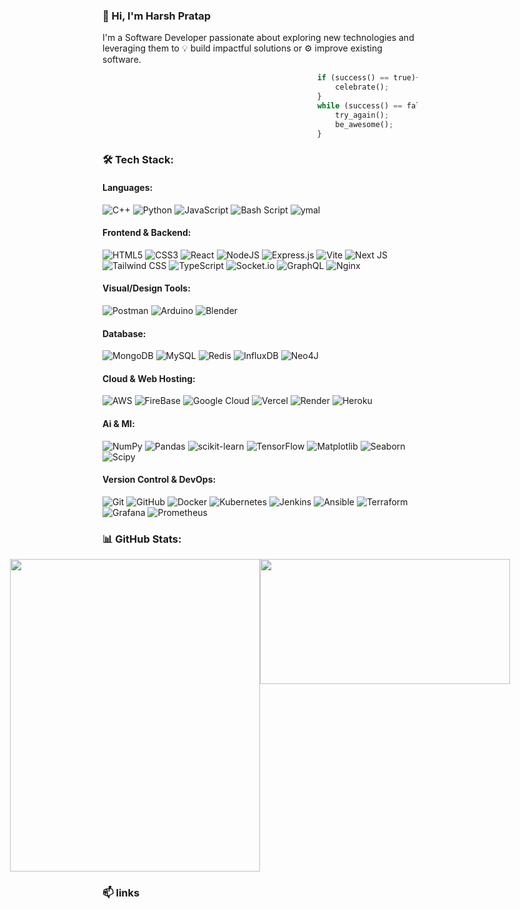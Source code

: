 <h3>👋 Hi, I'm Harsh Pratap</h3>

I'm a Software Developer passionate about exploring new technologies and leveraging them to 💡 build impactful solutions or ⚙️ improve existing software.

``` python
                                                if (success() == true){
                                                    celebrate();
                                                }
                                                while (success() == false){
                                                    try_again();
                                                    be_awesome();
                                                }
```

### 🛠 Tech Stack:
#### Languages:
![C++](https://img.shields.io/badge/c++-%2300599C.svg?style=flat-square&logo=c%2B%2B&logoColor=white) ![Python](https://img.shields.io/badge/python-3670A0?style=flat-square&logo=python&logoColor=ffdd54) ![JavaScript](https://img.shields.io/badge/javascript-%23323330.svg?style=flat-square&logo=javascript&logoColor=%23F7DF1E) ![Bash Script](https://img.shields.io/badge/bash_script-%23121011.svg?style=flat-square&logo=gnu-bash&logoColor=white) ![ymal](https://img.shields.io/badge/yaml-%235835CC.svg?style=flat-square&logo=yaml&logoColor=white)

#### Frontend & Backend:
![HTML5](https://img.shields.io/badge/html5-%23E34F26.svg?style=flat-square&logo=html5&logoColor=white) ![CSS3](https://img.shields.io/badge/css3-%23326ce5.svg?style=flat-square&logo=sketch&logoColor=white) ![React](https://img.shields.io/badge/react-%2320232a.svg?style=flat-square&logo=react&logoColor=%2361DAFB) ![NodeJS](https://img.shields.io/badge/node.js-6DA55F?style=flat-square&logo=node.js&logoColor=white) ![Express.js](https://img.shields.io/badge/express.js-%23404d59.svg?style=flat-square&logo=express&logoColor=%2361DAFB) ![Vite](https://img.shields.io/badge/vite-%23646CFF.svg?style=flat-square&logo=vite&logoColor=white) ![Next JS](https://img.shields.io/badge/Next-black?style=flat-square&logo=next.js&logoColor=white)
![Tailwind CSS](https://img.shields.io/badge/Tailwind_css-%231572B6.svg?style=flat-square&logo=tailwindcss&logoColor=white)  ![TypeScript](https://img.shields.io/badge/typescript-%23150458.svg?style=flat-square&logo=typescript&logoColor=white) ![Socket.io](https://img.shields.io/badge/Socket.io-black?style=flat-square&logo=socket.io&badgeColor=010101) ![GraphQL](https://img.shields.io/badge/-GraphQL-E10098?style=flat-square&logo=graphql&logoColor=white) ![Nginx](https://img.shields.io/badge/nginx-%23009639.svg?style=flat-square&logo=nginx&logoColor=white)

#### Visual/Design Tools:
![Postman](https://img.shields.io/badge/Postman-FF6C37?style=flat-square&logo=postman&logoColor=white) ![Arduino](https://img.shields.io/badge/-Arduino-00979D?style=flat-square&logo=Arduino&logoColor=white) ![Blender](https://img.shields.io/badge/blender-%23F5792A.svg?style=flat-square&logo=blender&logoColor=white)

#### Database:
![MongoDB](https://img.shields.io/badge/MongoDB-%234ea94b.svg?style=flat-square&logo=mongodb&logoColor=white) ![MySQL](https://img.shields.io/badge/mysql-%23316192.svg?style=flat-square&logo=mysql&logoColor=white) ![Redis](https://img.shields.io/badge/redis-%23DD0031.svg?style=flat-square&logo=redis&logoColor=white) ![InfluxDB](https://img.shields.io/badge/InfluxDB-22ADF6?style=flat-square&logo=InfluxDB&logoColor=white) ![Neo4J](https://img.shields.io/badge/Neo4j-008CC1?style=flat-square&logo=neo4j&logoColor=white) 

#### Cloud & Web Hosting:
![AWS](https://img.shields.io/badge/AWS-%23646CFF.svg?style=flat-square&logo=aws&logoColor=white) ![FireBase](https://img.shields.io/badge/firebase-%23E0234E.svg?style=flat-square&logo=firebase&logoColor=white) ![Google Cloud](https://img.shields.io/badge/GoogleCloud-%234285F4.svg?style=flat-square&logo=google-cloud&logoColor=white) 
![Vercel](https://img.shields.io/badge/vercel-%23000000.svg?style=flat-square&logo=vercel&logoColor=white) ![Render](https://img.shields.io/badge/Render-%46E3B7.svg?style=flat-square&logo=render&logoColor=white) ![Heroku](https://img.shields.io/badge/heroku-%23430098.svg?style=flat-square&logo=heroku&logoColor=white) 

#### Ai & Ml:
![NumPy](https://img.shields.io/badge/numpy-%23013243.svg?style=flat-square&logo=numpy&logoColor=white) ![Pandas](https://img.shields.io/badge/pandas-%23150458.svg?style=flat-square&logo=pandas&logoColor=white) ![scikit-learn](https://img.shields.io/badge/scikit--learn-%23F7931E.svg?style=flat-square&logo=scikit-learn&logoColor=white) ![TensorFlow](https://img.shields.io/badge/TensorFlow-%23FF6F00.svg?style=flat-square&logo=TensorFlow&logoColor=white) ![Matplotlib](https://img.shields.io/badge/Matplotlib-%234ea94b.svg?style=flat-square&logo=Matplotlib&logoColor=black) ![Seaborn](https://img.shields.io/badge/Seaborn-%23150458.svg?style=flat-square&logo=seaborn&logoColor=white) ![Scipy](https://img.shields.io/badge/SciPy-%230C55A5.svg?style=flat-square&logo=scipy&logoColor=%white)

#### Version Control & DevOps:
![Git](https://img.shields.io/badge/git-%23F05033.svg?style=flat-square&logo=git&logoColor=white) ![GitHub](https://img.shields.io/badge/github-%23121011.svg?style=flat-square&logo=github&logoColor=white)
![Docker](https://img.shields.io/badge/docker-%230db7ed.svg?style=flat-square&logo=docker&logoColor=white) ![Kubernetes](https://img.shields.io/badge/kubernetes-%23326ce5.svg?style=flat-square&logo=kubernetes&logoColor=white) ![Jenkins](https://img.shields.io/badge/jenkins-%232C5263.svg?style=flat-square&logo=jenkins&logoColor=white) ![Ansible](https://img.shields.io/badge/ansible-%231A1918.svg?style=flat-square&logo=ansible&logoColor=white) ![Terraform](https://img.shields.io/badge/terraform-%235835CC.svg?style=flat-square&logo=terraform&logoColor=white) ![Grafana](https://img.shields.io/badge/grafana-%23F46800.svg?style=flat-square&logo=grafana&logoColor=white) ![Prometheus](https://img.shields.io/badge/Prometheus-E6522C?style=flat-square&logo=Prometheus&logoColor=white)

### 📊 GitHub Stats:
<div align="center" style="display: flex; justify-content: center; gap: 0; padding: 0; margin: 0;">
  <img src="https://github-readme-stats.vercel.app/api?username=harshkunz&theme=dark&hide_border=true&hide_title=true&border_radius=0&show_icons=true&include_all_commits=false&count_private=false" width="400" height="500" style="margin: 0; padding: 0;" />
  <img src="https://nirzak-streak-stats.vercel.app/?user=harshkunz&theme=dark&hide_border=true&border_radius=0" width="400" height="200" style="margin: 0; padding: 0;" />
</div>




### 📫 links
